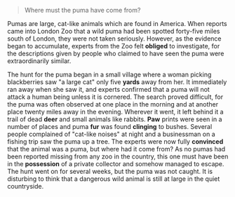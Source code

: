 > Where must the puma have come from?



Pumas are large, cat-like animals which are found in America. When reports came into London Zoo that a wild puma had been spotted forty-five miles south of London, they were not taken seriously. However, as the evidence began to accumulate, experts from the Zoo felt **obliged** to investigate, for the descriptions given by people who claimed to have seen the puma were extraordinarily similar.



The hunt for the puma began in a small village where a woman picking blackberries saw "a large cat" only five **yards** away from her. It immediately ran away when she saw it, and experts confirmed that a puma will not attack a human being unless it is cornered. The search proved difficult, for the puma was often observed at one place in the morning and at another place twenty miles away in the evening. Wherever it went, it left behind it a trail of dead **deer** and small animals like rabbits. **Paw** prints were seen in a number of places and puma **fur** was found **clinging** to bushes. Several people complained of "cat-like noises" at night and a businessman on a fishing trip saw the puma up a tree. The experts were now fully **convinced** that the animal was a puma, but where had it come from? As no pumas had been reported missing from any zoo in the country, this one must have been in the **possession** of a private collector and somehow managed to escape. The hunt went on for several weeks, but the puma was not caught. It is disturbing to think that a dangerous wild animal is still at large in the quiet countryside.